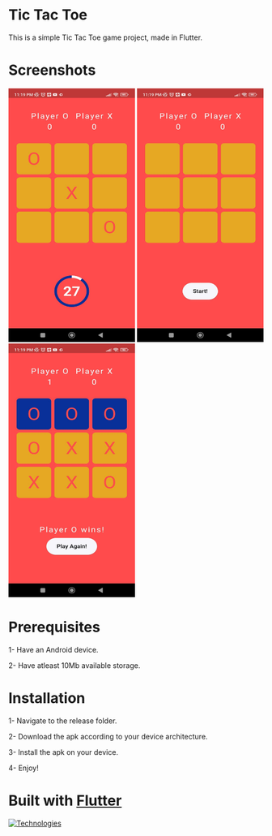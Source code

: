 # Tic Tac Toe 

This is a simple Tic Tac Toe game project, made in Flutter.

# Screenshots

<p>
<img src= "Screenshots/ss1.jpg" width="250" height="500">
<img src= "Screenshots/ss2.jpg" width="250" height="500">
<img src= "Screenshots/ss3.jpg" width="250" height="500">
</p>

# Prerequisites

1- Have an Android device.

2- Have atleast 10Mb available storage.

# Installation
1- Navigate to the release folder.

2- Download the apk according to your device architecture.

3- Install the apk on your device.

4- Enjoy!

# Built with <a href= "https://flutter.dev/">Flutter</a>
[![Technologies](https://skillicons.dev/icons?i=flutter&perline=3)](https://skillicons.dev)

